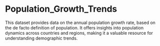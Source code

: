 # Population_Growth_Trends
This dataset provides data on the annual population growth rate, based on the de facto definition of population. It offers insights into population dynamics across countries and regions, making it a valuable resource for understanding demographic trends.
